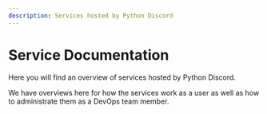 ```yaml
---
description: Services hosted by Python Discord
---
```

# Service Documentation

Here you will find an overview of services hosted by Python Discord.

We have overviews here for how the services work as a user as well as how to
administrate them as a DevOps team member.
